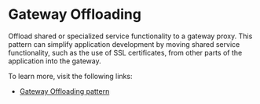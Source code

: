 # Gateway Offloading

Offload shared or specialized service functionality to a gateway proxy. This pattern can simplify application development by moving shared service functionality, such as the use of SSL certificates, from other parts of the application into the gateway.

To learn more, visit the following links:

- [Gateway Offloading pattern](https://learn.microsoft.com/en-us/azure/architecture/patterns/gateway-offloading)